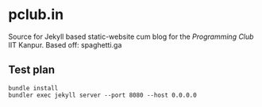 pclub.in
========

Source for Jekyll based static-website cum blog for the *Programming Club* IIT Kanpur.
Based off: spaghetti.ga

## Test plan
```
bundle install
bundler exec jekyll server --port 8080 --host 0.0.0.0
```
